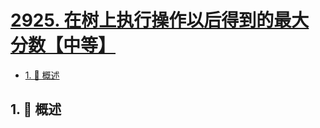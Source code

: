 # [2925. 在树上执行操作以后得到的最大分数【中等】](https://github.com/tnotesjs/TNotes.leetcode/tree/main/notes/2925.%20%E5%9C%A8%E6%A0%91%E4%B8%8A%E6%89%A7%E8%A1%8C%E6%93%8D%E4%BD%9C%E4%BB%A5%E5%90%8E%E5%BE%97%E5%88%B0%E7%9A%84%E6%9C%80%E5%A4%A7%E5%88%86%E6%95%B0%E3%80%90%E4%B8%AD%E7%AD%89%E3%80%91)

<!-- region:toc -->

- [1. 📝 概述](#1--概述)

<!-- endregion:toc -->

## 1. 📝 概述
